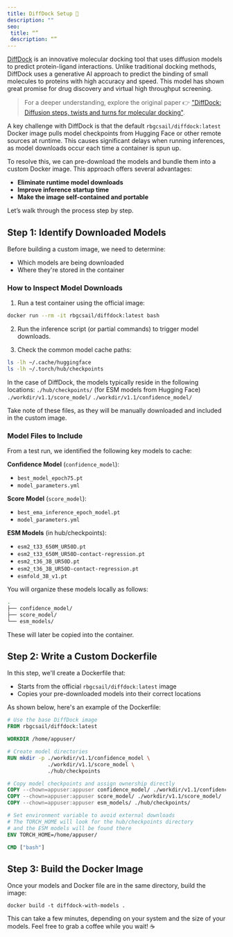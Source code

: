```yaml
---
title: DiffDock Setup 🔧
description: ""
seo:
 title: “”
 description: “”
---
```


[DiffDock](https://github.com/gcorso/DiffDock) is an innovative molecular docking tool that uses diffusion models to predict protein-ligand interactions. 
Unlike traditional docking methods, DiffDock uses a generative AI approach to predict the binding of small molecules to proteins with high accuracy and speed. 
This model has shown great promise for drug discovery and virtual high throughput screening.

> For a deeper understanding, explore the original paper 👉 ["DiffDock: Diffusion steps, twists and turns for molecular docking"](https://arxiv.org/abs/2210.01776).

A key challenge with DiffDock is that the default `rbgcsail/diffdock:latest` Docker image pulls model checkpoints from Hugging Face or other remote sources at runtime. 
This causes significant delays when running inferences, as model downloads occur each time a container is spun up. 

To resolve this, we can pre-download the models and bundle them into a custom Docker image. This approach offers several advantages:
- **Eliminate runtime model downloads**
- **Improve inference startup time**
- **Make the image self-contained and portable**

Let’s walk through the process step by step.

## Step 1: Identify Downloaded Models 
Before building a custom image, we need to determine:
- Which models are being downloaded
- Where they're stored in the container

### How to Inspect Model Downloads 
1. Run a test container using the official image:
```bash
docker run --rm -it rbgcsail/diffdock:latest bash
```

2. Run the inference script (or partial commands) to trigger model downloads.

3. Check the common model cache paths:
```bash
ls -lh ~/.cache/huggingface
ls -lh ~/.torch/hub/checkpoints
```

In the case of DiffDock, the models typically reside in the following locations:
`./hub/checkpoints/` (for ESM models from Hugging Face)
`./workdir/v1.1/score_model/`
`./workdir/v1.1/confidence_model/`

Take note of these files, as they will be manually downloaded and included in the custom image.

### Model Files to Include
From a test run, we identified the following key models to cache:

**Confidence Model** (`confidence_model`):
- `best_model_epoch75.pt`
- `model_parameters.yml`

**Score Model** (`score_model`):
- `best_ema_inference_epoch_model.pt`
- `model_parameters.yml`

**ESM Models** (in hub/checkpoints):
- `esm2_t33_650M_UR50D.pt`
- `esm2_t33_650M_UR50D-contact-regression.pt`
- `esm2_t36_3B_UR50D.pt`
- `esm2_t36_3B_UR50D-contact-regression.pt`
- `esmfold_3B_v1.pt`

You will organize these models locally as follows:

```bash
.
├── confidence_model/
├── score_model/
└── esm_models/
```

These will later be copied into the container.

## Step 2: Write a Custom Dockerfile
In this step, we'll create a Dockerfile that:

- Starts from the official `rbgcsail/diffdock:latest` image
- Copies your pre-downloaded models into their correct locations

As shown below, here's an example of the Dockerfile:

```Dockerfile
# Use the base DiffDock image
FROM rbgcsail/diffdock:latest

WORKDIR /home/appuser/

# Create model directories
RUN mkdir -p ./workdir/v1.1/confidence_model \
             ./workdir/v1.1/score_model \
             ./hub/checkpoints

# Copy model checkpoints and assign ownership directly
COPY --chown=appuser:appuser confidence_model/ ./workdir/v1.1/confidence_model/
COPY --chown=appuser:appuser score_model/ ./workdir/v1.1/score_model/
COPY --chown=appuser:appuser esm_models/ ./hub/checkpoints/

# Set environment variable to avoid external downloads
# The TORCH_HOME will look for the hub/checkpoints directory
# and the ESM models will be found there
ENV TORCH_HOME=/home/appuser/

CMD ["bash"]
```

## Step 3: Build the Docker Image
Once your models and Docker file are in the same directory, build the image:

```
docker build -t diffdock-with-models .
```

This can take a few minutes, depending on your system and the size of your models. 
Feel free to grab a coffee while you wait! ☕
